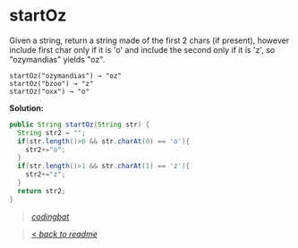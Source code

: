 # startOz

Given a string, return a string made of the first 2 chars (if present), however include first char only if it is 'o' and include the second only if it is 'z', so "ozymandias" yields "oz".

```
startOz("ozymandias") → "oz"
startOz("bzoo") → "z"
startOz("oxx") → "o"
```

**Solution:**

```java
public String startOz(String str) {
  String str2 = "";
  if(str.length()>0 && str.charAt(0) == 'o'){
    str2+="o";
  }
  if(str.length()>1 && str.charAt(1) == 'z'){
    str2+="z";
  }
  return str2;
}
```

> _[codingbat](http://codingbat.com/prob/p199720)_

> [< _back to readme_](FINDREPLACEREADME)